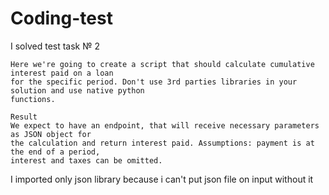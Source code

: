 # Coding-test
I solved test task № 2
~~~
Here we're going to create a script that should calculate cumulative interest paid on a loan
for the specific period. Don't use 3rd parties libraries in your solution and use native python
functions.

Result
We expect to have an endpoint, that will receive necessary parameters as JSON object for
the calculation and return interest paid. Assumptions: payment is at the end of a period,
interest and taxes can be omitted.
~~~
I  imported only json library because i can't put json file on input without it 
